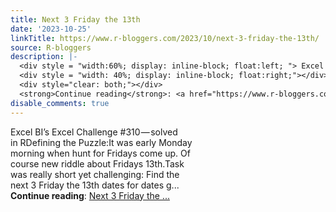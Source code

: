 ```yaml
---
title: Next 3 Friday the 13th
date: '2023-10-25'
linkTitle: https://www.r-bloggers.com/2023/10/next-3-friday-the-13th/
source: R-bloggers
description: |-
  <div style = "width:60%; display: inline-block; float:left; "> Excel BI’s Excel Challenge #310 — solved in RDefining the Puzzle:It was early Monday morning when hunt for Fridays come up. Of course new riddle about Fridays 13th.Task was really short yet challenging: Find the next 3 Friday the 13th dates for dates g...</div>
  <div style = "width: 40%; display: inline-block; float:right;"></div>
  <div style="clear: both;"></div>
  <strong>Continue reading</strong>: <a href="https://www.r-bloggers.com/2023/10/next-3-friday-the-13th/">Next 3 Friday the ...
disable_comments: true
---
```

<div style = "width:60%; display: inline-block; float:left; "> Excel BI’s Excel Challenge #310 — solved in RDefining the Puzzle:It was early Monday morning when hunt for Fridays come up. Of course new riddle about Fridays 13th.Task was really short yet challenging: Find the next 3 Friday the 13th dates for dates g...</div>
<div style = "width: 40%; display: inline-block; float:right;"></div>
<div style="clear: both;"></div>
<strong>Continue reading</strong>: <a href="https://www.r-bloggers.com/2023/10/next-3-friday-the-13th/">Next 3 Friday the ...